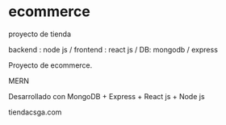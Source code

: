 # ecommerce

proyecto de tienda 

backend : node js  / frontend : react js /  DB: mongodb / express



Proyecto de ecommerce.   

MERN 

Desarrollado con MongoDB + Express + React js + Node js




tiendacsga.com
